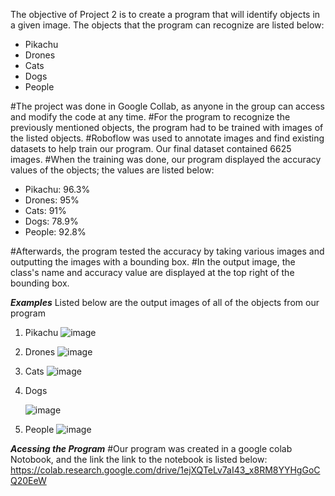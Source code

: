 
The objective of Project 2 is to create a program that will identify objects in a given image. 
The objects that the program can recognize are listed below:
  * Pikachu
  * Drones
  * Cats
  * Dogs
  * People

 #The project was done in Google Collab, as anyone in the group can access and modify the code at any time.
 #For the program to recognize the previously mentioned objects, the program had to be trained with images of the listed objects.
 #Roboflow was used to annotate images and find existing datasets to help train our program. Our final dataset contained 6625 images.
 #When the training was done, our program displayed the accuracy values of the objects; the values are listed below:
  * Pikachu:  96.3%
  * Drones:  95%
  * Cats:  91%
  * Dogs:  78.9%
  * People:  92.8%

#Afterwards, the program tested the accuracy by taking various images and outputting the images with a bounding box. 
#In the output image, the class's name and accuracy value are displayed at the top right of the bounding box. 

***Examples*** 
Listed below are the output images of all of the objects from our program 
1) Pikachu
   ![image](https://github.com/FidelR0721/ECEN-4273-5080-Project-2/assets/112107662/c998d3c7-e5be-44d4-b9e8-2f13b31f364a)

2) Drones
  ![image](https://github.com/FidelR0721/ECEN-4273-5080-Project-2/assets/112107662/ca33600c-863a-4697-8fba-9e45dc83a005)

   
3) Cats
   ![image](https://github.com/FidelR0721/ECEN-4273-5080-Project-2/assets/112107662/e149debc-f954-4591-9dbe-18fd453de32c)


5) Dogs
   
   ![image](https://github.com/FidelR0721/ECEN-4273-5080-Project-2/assets/112107662/24685b21-c5f8-4ca3-8b80-8e048c166fd5)


7) People
   ![image](https://github.com/FidelR0721/ECEN-4273-5080-Project-2/assets/112107662/24e807e8-26fe-4e5e-a12a-643f655185dd)


***Acessing the Program*** 
#Our program was created in a google colab Notobook, and the link the link to the notebook is listed below:
https://colab.research.google.com/drive/1ejXQTeLv7aI43_x8RM8YYHgGoCQ20EeW
